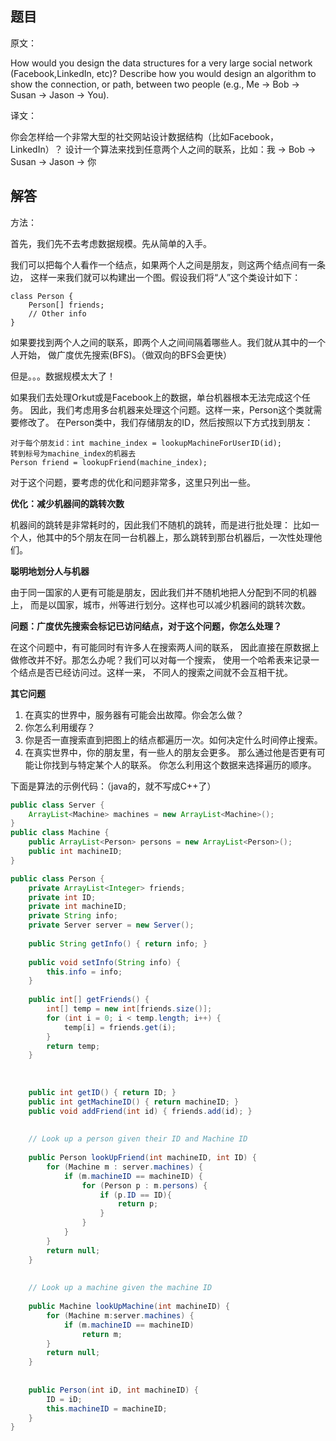 ## 题目

原文：

How would you design the data structures for a very large social network (Facebook,LinkedIn, etc)? Describe how you would design an algorithm to show the connection, or path, between two people (e.g., Me -> Bob -> Susan -> Jason -> You).

译文：

你会怎样给一个非常大型的社交网站设计数据结构（比如Facebook，LinkedIn）？ 设计一个算法来找到任意两个人之间的联系，比如：我 -> Bob -> Susan -> Jason -> 你

## 解答

方法：

首先，我们先不去考虑数据规模。先从简单的入手。

我们可以把每个人看作一个结点，如果两个人之间是朋友，则这两个结点间有一条边， 这样一来我们就可以构建出一个图。假设我们将“人”这个类设计如下：

```
class Person {
	Person[] friends;
	// Other info
}

```

如果要找到两个人之间的联系，即两个人之间间隔着哪些人。我们就从其中的一个人开始， 做广度优先搜索(BFS)。（做双向的BFS会更快）

但是。。。数据规模太大了！

如果我们去处理Orkut或是Facebook上的数据，单台机器根本无法完成这个任务。 因此，我们考虑用多台机器来处理这个问题。这样一来，Person这个类就需要修改了。 在Person类中，我们存储朋友的ID，然后按照以下方式找到朋友：

```
对于每个朋友id：int machine_index = lookupMachineForUserID(id);
转到标号为machine_index的机器去
Person friend = lookupFriend(machine_index);

```

对于这个问题，要考虑的优化和问题非常多，这里只列出一些。

**优化：减少机器间的跳转次数**

机器间的跳转是非常耗时的，因此我们不随机的跳转，而是进行批处理： 比如一个人，他其中的5个朋友在同一台机器上，那么跳转到那台机器后，一次性处理他们。

**聪明地划分人与机器**

由于同一国家的人更有可能是朋友，因此我们并不随机地把人分配到不同的机器上， 而是以国家，城市，州等进行划分。这样也可以减少机器间的跳转次数。

**问题：广度优先搜索会标记已访问结点，对于这个问题，你怎么处理？**

在这个问题中，有可能同时有许多人在搜索两人间的联系， 因此直接在原数据上做修改并不好。那怎么办呢？我们可以对每一个搜索， 使用一个哈希表来记录一个结点是否已经访问过。这样一来， 不同人的搜索之间就不会互相干扰。

**其它问题**

1. 在真实的世界中，服务器有可能会出故障。你会怎么做？
2. 你怎么利用缓存？
3. 你是否一直搜索直到把图上的结点都遍历一次。如何决定什么时间停止搜索。
4. 在真实世界中，你的朋友里，有一些人的朋友会更多。 那么通过他是否更有可能让你找到与特定某个人的联系。 你怎么利用这个数据来选择遍历的顺序。

下面是算法的示例代码：（java的，就不写成C++了）

```java
public class Server {	
    ArrayList<Machine> machines = new ArrayList<Machine>();
}
public class Machine {
    public ArrayList<Person> persons = new ArrayList<Person>();
    public int machineID;
}

public class Person {	
    private ArrayList<Integer> friends;
    private int ID;
    private int machineID;
    private String info;
    private Server server = new Server();
	
    public String getInfo() { return info; }
	
    public void setInfo(String info) {
        this.info = info;
    }
	
    public int[] getFriends() {
        int[] temp = new int[friends.size()];
        for (int i = 0; i < temp.length; i++) {
            temp[i] = friends.get(i);
        }
        return temp;
    }
	
	
	
    public int getID() { return ID; }
    public int getMachineID() { return machineID; }
    public void addFriend(int id) { friends.add(id); }
	
	
    // Look up a person given their ID and Machine ID
	
    public Person lookUpFriend(int machineID, int ID) {
        for (Machine m : server.machines) {
            if (m.machineID == machineID) {
                for (Person p : m.persons) {
                    if (p.ID == ID){
                        return p;						
                    }
                }
            }
        }
        return null;
    }
	
	
    // Look up a machine given the machine ID
	
    public Machine lookUpMachine(int machineID) {
        for (Machine m:server.machines) {
            if (m.machineID == machineID)
                return m;
        }
        return null;
    }
	
	
    public Person(int iD, int machineID) {
        ID = iD;
        this.machineID = machineID;
    }
}

```